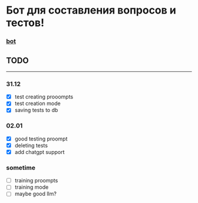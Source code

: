 # Бот для составления вопросов и тестов!
### [bot](https://t.me/testsproject_bot)

## TODO
---
### 31.12
- [x] test creating prooompts
- [x] test creation mode
- [x] saving tests to db

### 02.01
- [x] good testing proompt
- [x] deleting tests
- [x] add chatgpt support

### sometime
- [ ] training proompts
- [ ] training mode
- [ ] maybe good llm?
